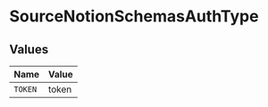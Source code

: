 # SourceNotionSchemasAuthType


## Values

| Name    | Value   |
| ------- | ------- |
| `TOKEN` | token   |